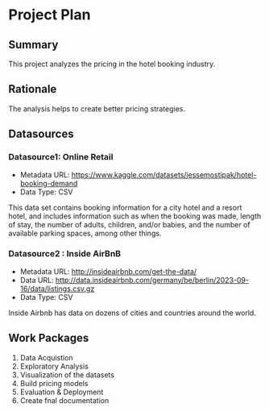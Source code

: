 # Project Plan

## Summary
This project analyzes the pricing in the hotel booking industry.

## Rationale
The analysis helps to create better pricing strategies. 

## Datasources

### Datasource1: Online Retail
* Metadata URL: https://www.kaggle.com/datasets/jessemostipak/hotel-booking-demand
* Data Type: CSV

This data set contains booking information for a city hotel and a resort hotel, and includes information such as when the booking was made, length of stay, the number of adults, children, and/or babies, and the number of available parking spaces, among other things.

### Datasource2 : Inside AirBnB
* Metadata URL: http://insideairbnb.com/get-the-data/
* Data URL: http://data.insideairbnb.com/germany/be/berlin/2023-09-16/data/listings.csv.gz
* Data Type: CSV

Inside Airbnb has data on dozens of cities and countries around the world.

## Work Packages
1.  Data Acquistion
2.	Exploratory Analysis
3.	Visualization of the datasets
4.	Build pricing models
5.  Evaluation & Deployment
6.  Create fnal documentation
